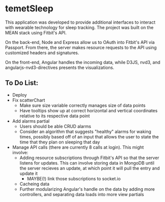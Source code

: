 # temetSleep

This application was developed to provide additional interfaces to interact with wearable technology for sleep tracking. The project was built on the MEAN stack using Fitbit's API.

On the back-end, Node and Express allow us to OAuth into Fitbit's API via Passport. From there, the server makes resource requests to the API using customized headers and signatures.

On the front-end, Angular handles the incoming data, while D3JS, nvd3, and angularjs-nvd3-directives presents the visualizations.

## To Do List:
* Deploy
* Fix scatterChart
  * Make sure size variable correctly manages size of data points
  * Have tooltips show up at correct horizontal and vertical coordinates relative to its respective data point
* Add alarms partial
  * Users should be able CRUD alarms
  * Consider an algorithm that suggests "healthy" alarms for waking times, possibly based off of an input that allows the user to state the time that they plan on sleeping that day
* Manage API calls (there are currently 8 calls at login). This might involve:
  * Adding resource subscriptions through Fitbit's API so that the server listens for updates. This can involve storing data in MongoDB until the server recieves an update, at which point it will pull the entry and update it
    * MAYBE(!) link those subscriptions to socket.io
  * Cacheing data
  * Further modularizing Angular's handle on the data by adding more controllers, and separating data loads into more view partials